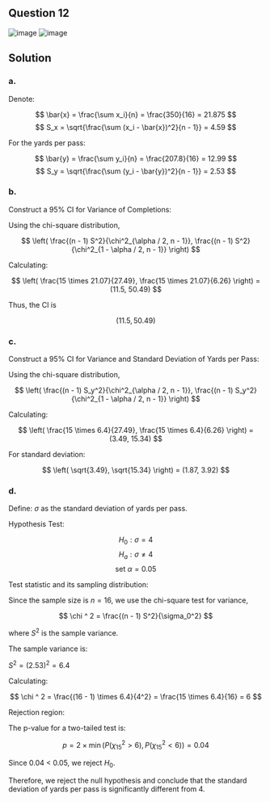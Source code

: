 ## Question 12

![image](https://github.com/user-attachments/assets/8a3b763e-b5cc-49d5-b076-a7c732ab6004)
![image](https://github.com/user-attachments/assets/f7d92974-7d23-4f09-bdf3-a5a9e90a0a84)

## Solution

### a.

Denote:

$$
\bar{x} = \frac{\sum x_i}{n} = \frac{350}{16} = 21.875
$$
$$
S_x = \sqrt{\frac{\sum (x_i - \bar{x})^2}{n - 1}} = 4.59
$$

For the yards per pass:

$$
\bar{y} = \frac{\sum y_i}{n} = \frac{207.8}{16} = 12.99
$$
$$
S_y = \sqrt{\frac{\sum (y_i - \bar{y})^2}{n - 1}} = 2.53
$$

### b.

Construct a 95% CI for Variance of Completions:

Using the chi-square distribution,

$$
\left( \frac{(n - 1) S^2}{\chi^2_{\alpha / 2, n - 1}}, \frac{(n - 1) S^2}{\chi^2_{1 - \alpha / 2, n - 1}} \right)
$$

Calculating:

$$
\left( \frac{15 \times 21.07}{27.49}, \frac{15 \times 21.07}{6.26} \right) = (11.5, 50.49)
$$

Thus, the CI is

$$
(11.5, 50.49)
$$

### c. 


Construct a 95% CI for Variance and Standard Deviation of Yards per Pass:

Using the chi-square distribution,

$$
\left( \frac{(n - 1) S_y^2}{\chi^2_{\alpha / 2, n - 1}}, \frac{(n - 1) S_y^2}{\chi^2_{1 - \alpha / 2, n - 1}} \right)
$$

Calculating:

$$
\left( \frac{15 \times 6.4}{27.49}, \frac{15 \times 6.4}{6.26} \right) = (3.49, 15.34)
$$

For standard deviation:

$$
\left( \sqrt{3.49}, \sqrt{15.34} \right) = (1.87, 3.92)
$$

### d.

Define: $\sigma$ as the standard deviation of yards per pass.

Hypothesis Test:

$$
H_0: \sigma = 4
$$
$$
H_a: \sigma \neq 4
$$
$$
\text{set } \alpha = 0.05
$$

Test statistic and its sampling distribution:

Since the sample size is $n = 16$, we use the chi-square test for variance,

$$
\chi ^ 2 = \frac{(n - 1) S^2}{\sigma_0^2}
$$

where $S^2$ is the sample variance.

The sample variance is:

$S^2 = (2.53) ^ 2 = 6.4$

Calculating:

$$
\chi ^ 2 = \frac{(16 - 1) \times 6.4}{4^2} = \frac{15 \times 6.4}{16} = 6
$$

Rejection region:

The p-value for a two-tailed test is:

$$
p = 2 \times \min \left( P(\chi ^ 2_{15} > 6), P(\chi ^ 2_{15} < 6) \right) = 0.04
$$

Since 0.04 < 0.05, we reject $H_0$.

Therefore, we reject the null hypothesis and conclude that the standard deviation of yards per pass is significantly different from 4.
